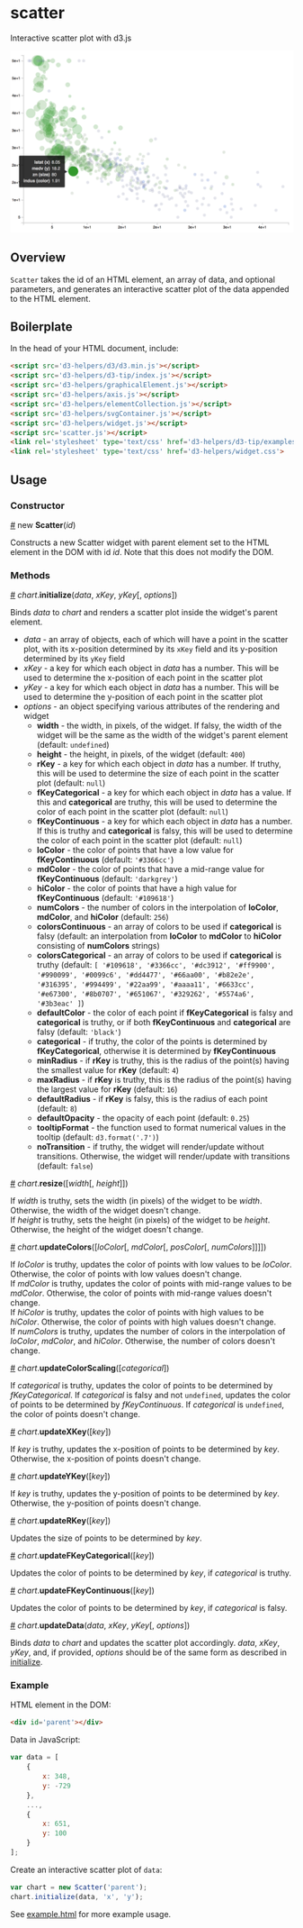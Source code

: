 # scatter
Interactive scatter plot with d3.js

![alt text](https://raw.githubusercontent.com/alexrfling/scatter/master/img/example3.png)

## Overview
`Scatter` takes the id of an HTML element, an array of data, and optional parameters, and generates an interactive scatter plot of the data appended to the HTML element.

## Boilerplate
In the head of your HTML document, include:
```html
<script src='d3-helpers/d3/d3.min.js'></script>
<script src='d3-helpers/d3-tip/index.js'></script>
<script src='d3-helpers/graphicalElement.js'></script>
<script src='d3-helpers/axis.js'></script>
<script src='d3-helpers/elementCollection.js'></script>
<script src='d3-helpers/svgContainer.js'></script>
<script src='d3-helpers/widget.js'></script>
<script src='scatter.js'></script>
<link rel='stylesheet' type='text/css' href='d3-helpers/d3-tip/examples/example-styles.css'>
<link rel='stylesheet' type='text/css' href='d3-helpers/widget.css'>
```

## Usage

### Constructor
<a name='constructorScatter' href='#constructorScatter'>#</a> new __Scatter__(_id_)

Constructs a new Scatter widget with parent element set to the HTML element in the DOM with id _id_. Note that this does not modify the DOM.

### Methods
<a name='initialize' href='#initialize'>#</a> _chart_.__initialize__(_data_, _xKey_, _yKey_[, _options_])

Binds _data_ to _chart_ and renders a scatter plot inside the widget's parent element.
* _data_ - an array of objects, each of which will have a point in the scatter plot, with its x-position determined by its `xKey` field and its y-position determined by its `yKey` field
* _xKey_ - a key for which each object in _data_ has a number. This will be used to determine the x-position of each point in the scatter plot
* _yKey_ - a key for which each object in _data_ has a number. This will be used to determine the y-position of each point in the scatter plot
* _options_ - an object specifying various attributes of the rendering and widget
  * __width__ - the width, in pixels, of the widget. If falsy, the width of the widget will be the same as the width of the widget's parent element (default: `undefined`)
  * __height__ - the height, in pixels, of the widget (default: `400`)
  * __rKey__ - a key for which each object in _data_ has a number. If truthy, this will be used to determine the size of each point in the scatter plot (default: `null`)
  * __fKeyCategorical__ - a key for which each object in _data_ has a value. If this and __categorical__ are truthy, this will be used to determine the color of each point in the scatter plot (default: `null`)
  * __fKeyContinuous__ - a key for which each object in _data_ has a number. If this is truthy and __categorical__ is falsy, this will be used to determine the color of each point in the scatter plot (default: `null`)
  * __loColor__ - the color of points that have a low value for __fKeyContinuous__ (default: `'#3366cc'`)
  * __mdColor__ - the color of points that have a mid-range value for __fKeyContinuous__ (default: `'darkgrey'`)
  * __hiColor__ - the color of points that have a high value for __fKeyContinuous__ (default: `'#109618'`)
  * __numColors__ - the number of colors in the interpolation of __loColor__, __mdColor__, and __hiColor__ (default: `256`)
  * __colorsContinuous__ - an array of colors to be used if __categorical__ is falsy (default: an interpolation from __loColor__ to __mdColor__ to __hiColor__ consisting of __numColors__ strings)
  * __colorsCategorical__ - an array of colors to be used if __categorical__ is truthy (default: `[
      '#109618', '#3366cc', '#dc3912', '#ff9900', '#990099',
      '#0099c6', '#dd4477', '#66aa00', '#b82e2e', '#316395',
      '#994499', '#22aa99', '#aaaa11', '#6633cc', '#e67300',
      '#8b0707', '#651067', '#329262', '#5574a6', '#3b3eac'
  ]`)
  * __defaultColor__ - the color of each point if __fKeyCategorical__ is falsy and __categorical__ is truthy, or if both __fKeyContinuous__ and __categorical__ are falsy (default: `'black'`)
  * __categorical__ - if truthy, the color of the points is determined by __fKeyCategorical__, otherwise it is determined by __fKeyContinuous__
  * __minRadius__ - if __rKey__ is truthy, this is the radius of the point(s) having the smallest value for __rKey__ (default: `4`)
  * __maxRadius__ - if __rKey__ is truthy, this is the radius of the point(s) having the largest value for __rKey__ (default: `16`)
  * __defaultRadius__ - if __rKey__ is falsy, this is the radius of each point (default: `8`)
  * __defaultOpacity__ - the opacity of each point (default: `0.25`)
  * __tooltipFormat__ - the function used to format numerical values in the tooltip (default: `d3.format('.7')`)
  * __noTransition__ - if truthy, the widget will render/update without transitions. Otherwise, the widget will render/update with transitions (default: `false`)

<a name='resize' href='#resize'>#</a> _chart_.__resize__([_width_[, _height_]])

If _width_ is truthy, sets the width (in pixels) of the widget to be _width_. Otherwise, the width of the widget doesn't change.  
If _height_ is truthy, sets the height (in pixels) of the widget to be _height_. Otherwise, the height of the widget doesn't change.

<a name='updateColors' href='#updateColors'>#</a> _chart_.__updateColors__([_loColor_[, _mdColor_[, _posColor_[, _numColors_]]]])

If _loColor_ is truthy, updates the color of points with low values to be _loColor_. Otherwise, the color of points with low values doesn't change.  
If _mdColor_ is truthy, updates the color of points with mid-range values to be _mdColor_. Otherwise, the color of points with mid-range values doesn't change.  
If _hiColor_ is truthy, updates the color of points with high values to be _hiColor_. Otherwise, the color of points with high values doesn't change.  
If _numColors_ is truthy, updates the number of colors in the interpolation of _loColor_, _mdColor_, and _hiColor_. Otherwise, the number of colors doesn't change.

<a name='updateColorScaling' href='#updateColorScaling'>#</a> _chart_.__updateColorScaling__([_categorical_])

If _categorical_ is truthy, updates the color of points to be determined by _fKeyCategorical_. If _categorical_ is falsy and not `undefined`, updates the color of points to be determined by _fKeyContinuous_. If _categorical_ is `undefined`, the color of points doesn't change.

<a name='updateXKey' href='#updateXKey'>#</a> _chart_.__updateXKey__([_key_])

If _key_ is truthy, updates the x-position of points to be determined by _key_. Otherwise, the x-position of points doesn't change.

<a name='updateYKey' href='#updateYKey'>#</a> _chart_.__updateYKey__([_key_])

If _key_ is truthy, updates the y-position of points to be determined by _key_. Otherwise, the y-position of points doesn't change.

<a name='updateRKey' href='#updateRKey'>#</a> _chart_.__updateRKey__([_key_])

Updates the size of points to be determined by _key_.

<a name='updateFKeyCategorical' href='#updateFKeyCategorical'>#</a> _chart_.__updateFKeyCategorical__([_key_])

Updates the color of points to be determined by _key_, if _categorical_ is truthy.

<a name='updateFKeyContinuous' href='#updateFKeyContinuous'>#</a> _chart_.__updateFKeyContinuous__([_key_])

Updates the color of points to be determined by _key_, if _categorical_ is falsy.

<a name='updateData' href='#updateData'>#</a> _chart_.__updateData__(_data_, _xKey_, _yKey_[, _options_])

Binds _data_ to _chart_ and updates the scatter plot accordingly. _data_, _xKey_, _yKey_, and, if provided, _options_ should be of the same form as described in <a href='#initialize'>initialize</a>.

### Example
HTML element in the DOM:
```html
<div id='parent'></div>
```
Data in JavaScript:
```js
var data = [
    {
        x: 348,
        y: -729
    },
    ...,
    {
        x: 651,
        y: 100
    }
];
```
Create an interactive scatter plot of `data`:
```js
var chart = new Scatter('parent');
chart.initialize(data, 'x', 'y');
```
See <a href='https://github.com/alexrfling/scatter/blob/master/example.html'>example.html</a> for more example usage.
